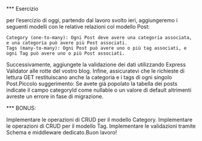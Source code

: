 *** Esercizio


per l’esercizio di oggi, partendo dal lavoro svolto ieri, aggiungeremo i seguenti modelli con le relative relazioni col modello Post:

    Category (one-to-many): Ogni Post deve avere una categoria associata, e una categoria può avere più Post associati.
    Tags (many-to-many): Ogni Post può avere uno o più tag associati, e ogni Tag può avere uno o più Post associati.

Successivamente, aggiungete la validazione dei dati utilizzando Express Validator alle rotte del vostro blog.
Infine, assicuratevi che le richieste di lettura GET restituiscano anche la categoria e i tags di ogni singolo Post.Piccolo suggerimento: Se avete già popolato la tabella dei posts indicate il campo categoryId come nullable o un valore di default altrimenti avreste un errore in fase di migrazione.


*** BONUS:


Implementare le operazioni di CRUD per il modello Category.
Implementare le operazioni di CRUD per il modello Tag.
Implementare le validazioni tramite Schema e middleware dedicato.Buon lavoro!